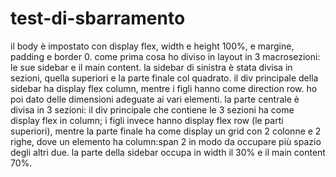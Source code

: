 # test-di-sbarramento
il body è impostato con display flex, width e height 100%, e margine, padding e border 0.
come prima cosa ho diviso in layout in 3 macrosezioni: le sue sidebar e il main content.
la sidebar di sinistra è stata divisa in sezioni, quella superiori e la parte finale col quadrato. il div principale della sidebar ha display flex column, mentre i figli hanno come direction row. ho poi dato delle dimensioni adeguate ai vari elementi.
la parte centrale è divisa in 3 sezioni: il div principale che contiene le 3 sezioni ha come display flex in column; i figli invece hanno display flex row (le parti superiori), mentre la parte finale ha come display un grid con 2 colonne e 2 righe, dove un elemento ha column:span 2 in modo da occupare più spazio degli altri due.
la parte della sidebar occupa in width il 30% e il main content 70%.
